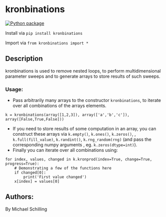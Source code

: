 # kronbinations
[![Python package](https://github.com/Ntropic/kronbinations/actions/workflows/python-package.yml/badge.svg)](https://github.com/Ntropic/kronbinations/actions/workflows/python-package.yml)

Install via 
`pip install kronbinations`

Import via
`from kronbinations import *`

## Description
kronbinations is used to remove nested loops, to perform multidimensional parameter sweeps and to generate arrays to store results of such sweeps.
### Usage: 
- Pass arbitrarily many arrays to the constructor `kronbinations`, to iterate over all combinations of the arrays elements.
```
k = kronbinations(array([1,2,3]), array(['a','b','c']), array([False,True,False]))
```
- If you need to store results of some computation in an array, you can construct these arrays via `k.empty()`, `k.ones()`, `k.zeros()`, , `k.full(fill_value)`, `k.randint()`, `k.rng_random(rng)` (and pass the corresponding numpy arguments , eg. `k.zeros(dtype=int)`).
- Finally you can iterate over all combinations using: 
```
for index, values, changed in k.kronprod(index=True, change=True, progress=True):
    # Demonstrating a few of the functions here
    if changed[0]:
        print('First value changed')
    x[index] = values[0]
```

## Authors: 
By Michael Schilling
